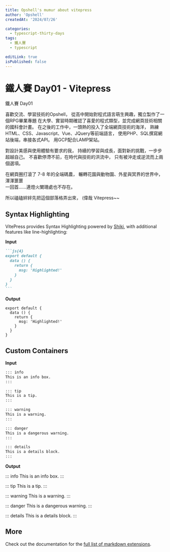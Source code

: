 ```yaml
---
title: Opshell's mumur about vitepress
author: 'Opshell'
createdAt: '2024/07/26'

categories:
  - typescript-thirty-days
tags:
  - 鐵人賽
  - typescript

editLink: true
isPublished: false
---
```


# 鐵人賽 Day01 - Vitepress

鐵人賽 Day01

喜歡交流、學習技術的Opshell，
從高中開始對程式語言萌生興趣，獨立製作了一個RPG畢業專題
在大學、實習時期確認了喜愛的程式類型，並完成網頁技術相關的國科會計畫。
在之後的工作中，一頭熱的投入了全端網頁技術的海洋，
熟練HTML、CSS、Javascript、Vue、JQuery等前端語言，
使用PHP、SQL撰寫網站後端，串接各式API。
用GCP配合LAMP架站。

對設計美感與使用體驗有要求的我，
持續的學習與成長，面對新的挑戰，一步步超越自己。
不喜歡停滯不前，在時代與技術的洪流中，
只有被沖走或逆流而上兩個選項。

在網頁圈打滾了 7-8 年的全端碼農，
輾轉花園與動物園、外星與冥界的世界中，
渾渾噩噩<br />
一回首......連燈火闌珊處也不存在。

所以磕磕絆絆先把這個部落格弄出來，
(偉哉 Vitepress~~

## Syntax Highlighting

VitePress provides Syntax Highlighting powered by [Shiki](https://github.com/shikijs/shiki), with additional features like line-highlighting:

**Input**

````md
```js{4}
export default {
  data () {
    return {
      msg: 'Highlighted!'
    }
  }
}
```
````

**Output**

```js{4}
export default {
  data () {
    return {
      msg: 'Highlighted!'
    }
  }
}
```

## Custom Containers

**Input**

```md
::: info
This is an info box.
:::

::: tip
This is a tip.
:::

::: warning
This is a warning.
:::

::: danger
This is a dangerous warning.
:::

::: details
This is a details block.
:::
```

**Output**

::: info
This is an info box.
:::

::: tip
This is a tip.
:::

::: warning
This is a warning.
:::

::: danger
This is a dangerous warning.
:::

::: details
This is a details block.
:::

## More

Check out the documentation for the [full list of markdown extensions](https://vitepress.dev/guide/markdown).
